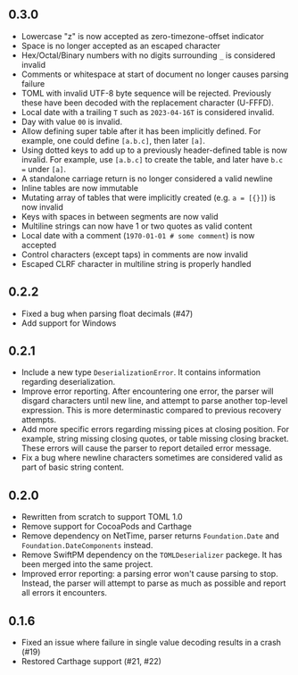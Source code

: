 ## 0.3.0

- Lowercase "z" is now accepted as zero-timezone-offset indicator
- Space is no longer accepted as an escaped character
- Hex/Octal/Binary numbers with no digits surrounding `_` is considered invalid
- Comments or whitespace at start of document no longer causes parsing failure
- TOML with invalid UTF-8 byte sequence will be rejected. Previously these have
  been decoded with the replacement character (U-FFFD).
- Local date with a trailing `T` such as `2023-04-16T` is considered invalid.
- Day with value `00` is invalid.
- Allow defining super table after it has been implicitly defined. For example,
  one could define `[a.b.c]`, then later `[a]`.
- Using dotted keys to add up to a previously header-defined table is now
  invalid. For example, use `[a.b.c]` to create the table, and later have
  `b.c =` under `[a]`.
- A standalone carriage return is no longer considered a valid newline
- Inline tables are now immutable
- Mutating array of tables that were implicitly created (e.g. `a = [{}]`) is now
  invalid
- Keys with spaces in between segments are now valid
- Multiline strings can now have 1 or two quotes as valid content
- Local date with a comment (`1970-01-01 # some comment`) is now accepted
- Control characters (except taps) in comments are now invalid
- Escaped CLRF character in multiline string is properly handled 

## 0.2.2

- Fixed a bug when parsing float decimals (#47)
- Add support for Windows

## 0.2.1

- Include a new type `DeserializationError`. It contains information regarding
  deserialization.
- Improve error reporting. After encountering one error, the parser will
  disgard characters until new line, and attempt to parse another top-level
  expression. This is more determinastic compared to previous recovery attempts.
- Add more specific errors regarding missing pices at closing position. For
  example, string missing closing quotes, or table missing closing bracket.
  These errors will cause the parser to report detailed error message.
- Fix a bug where newline characters sometimes are considered valid as part of
  basic string content.

## 0.2.0

- Rewritten from scratch to support TOML 1.0
- Remove support for CocoaPods and Carthage
- Remove dependency on NetTime, parser returns `Foundation.Date` and
  `Foundation.DateComponents` instead.
- Remove SwiftPM dependency on the `TOMLDeserializer` packege. It has been
  merged into the same project.
- Improved error reporting: a parsing error won't cause parsing to stop.
  Instead, the parser will attempt to parse as much as possible and report all
  errors it encounters.

## 0.1.6

- Fixed an issue where failure in single value decoding results in a crash (#19)
- Restored Carthage support (#21, #22)
